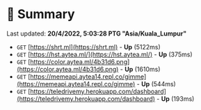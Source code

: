 # 📖 Summary
Last updated: **20/4/2022, 5:03:28 PTG "Asia/Kuala_Lumpur"**

- `GET` [https://shrt.ml](https://shrt.ml) - **Up** (5122ms)
- `GET` [https://hst.aytea.ml/](https://hst.aytea.ml/) - **Up** (375ms)
- `GET` [https://color.aytea.ml/4b31d6.png](https://color.aytea.ml/4b31d6.png) - **Up** (1610ms)
- `GET` [https://memeapi.aytea14.repl.co/gimme](https://memeapi.aytea14.repl.co/gimme) - **Up** (544ms)
- `GET` [https://teledrivemy.herokuapp.com/dashboard](https://teledrivemy.herokuapp.com/dashboard) - **Up** (193ms)
